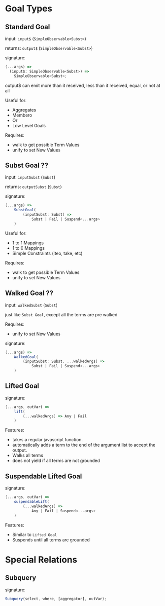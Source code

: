 # Goal Types

## Standard Goal

input: `input$` (`SimpleObservable<Subst>`)

returns: `output$` (`SimpleObservable<Subst>`)

signature:

```typescript
(...args) =>
  (input$: SimpleObservable<Subst>) =>
    SimpleObservable<Subst>;
```

output$ can emit more than it received, less than it received, equal, or not at all

Useful for:

- Aggregates
- Membero
- Or
- Low Level Goals

Requires:

- walk to get possible Term Values
- unify to set New Values

## Subst Goal ??

input: `inputSubst` (`Subst`)

returns: `outputSubst` (`Subst`)

signature:

```typescript
(...args) =>
    SubstGoal(
        (inputSubst: Subst) =>
            Subst | Fail | Suspend<...args>
    )
```

Useful for:

- 1 to 1 Mappings
- 1 to 0 Mappings
- Simple Constraints (lteo, take, etc)

Requires:

- walk to get possible Term Values
- unify to set New Values

## Walked Goal ??

input: `walkedSubst` (`Subst`)

just like `Subst Goal`, except all the terms are pre walked

Requires:

- unify to set New Values

signature:

```javascript
(...args) =>
    WalkedGoal(
        (inputSubst: Subst, ...walkedArgs) =>
            Subst | Fail | Suspend<...args>
    )
```

## Lifted Goal

signature:

```javascript
(...args, outVar) =>
    lift(
        (...walkedArgs) => Any | Fail
    )
```

Features:

- takes a regular javascript function.
- automatically adds a term to the end of the argument list to accept the output.
- Walks all terms
- does not yield if all terms are not grounded

## Suspendable Lifted Goal

signature:

```javascript
(...args, outVar) =>
    suspendableLift(
        (...walkedArgs) =>
            Any | Fail | Suspend<...args>
    )
```

Features:

- Similar to `Lifted Goal`
- Suspends until all terms are grounded

# Special Relations

## Subquery

signature:

```javascript
Subquery(select, where, [aggregator], outVar);
```

